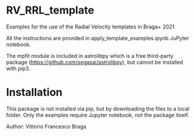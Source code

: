 # RV_RRL_template
Examples for the use of the Radial Velocity templates in Braga+ 2021

All the instructions are provided in apply_template_examples.ipynb JuPyter notebook.

The mpfit module is included in astrolibpy which is a free third-party package (https://github.com/segasai/astrolibpy), but cannot be installed with pip3.

# Installation

This package is not installed via pip, but by downloading the files to a local folder. Only the examples require Jupyter notebook, not the package itself.

Author: Vittorio Francesco Braga
